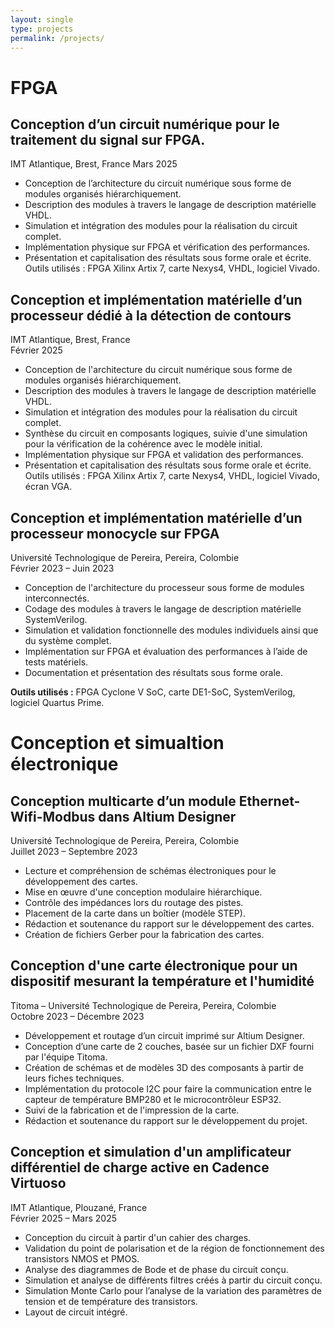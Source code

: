 ```yaml
---
layout: single
type: projects
permalink: /projects/
---  
```


# FPGA   

## Conception d’un circuit numérique pour le traitement du signal sur FPGA.
IMT Atlantique, Brest, France 
Mars 2025

- Conception de l’architecture du circuit numérique sous forme de modules organisés hiérarchiquement.
- Description des modules à travers le langage de description matérielle VHDL.
- Simulation et intégration des modules pour la réalisation du circuit complet.
- Implémentation physique sur FPGA et vérification des performances.
- Présentation et capitalisation des résultats sous forme orale et écrite.  
  Outils utilisés : FPGA Xilinx Artix 7, carte Nexys4, VHDL, logiciel Vivado.

## Conception et implémentation matérielle d’un processeur dédié à la détection de contours  
IMT Atlantique, Brest, France  
Février 2025 

- Conception de l'architecture du circuit numérique sous forme de modules organisés hiérarchiquement.  
- Description des modules à travers le langage de description matérielle VHDL.  
- Simulation et intégration des modules pour la réalisation du circuit complet.  
- Synthèse du circuit en composants logiques, suivie d'une simulation pour la vérification de la cohérence avec le modèle initial.  
- Implémentation physique sur FPGA et validation des performances.  
- Présentation et capitalisation des résultats sous forme orale et écrite.      
  Outils utilisés : FPGA Xilinx Artix 7, carte Nexys4, VHDL, logiciel Vivado, écran VGA.

## Conception et implémentation matérielle d’un processeur monocycle sur FPGA  
Université Technologique de Pereira, Pereira, Colombie  
Février 2023 – Juin 2023

- Conception de l'architecture du processeur sous forme de modules interconnectés.  
- Codage des modules à travers le langage de description matérielle SystemVerilog.  
- Simulation et validation fonctionnelle des modules individuels ainsi que du système complet.  
- Implémentation sur FPGA et évaluation des performances à l’aide de tests matériels.  
- Documentation et présentation des résultats sous forme orale.  

**Outils utilisés :** FPGA Cyclone V SoC, carte DE1-SoC, SystemVerilog, logiciel Quartus Prime.

# Conception et simualtion électronique 

## Conception multicarte d’un module Ethernet-Wifi-Modbus dans Altium Designer  
Université Technologique de Pereira, Pereira, Colombie  
Juillet 2023 – Septembre 2023

- Lecture et compréhension de schémas électroniques pour le développement des cartes.  
- Mise en œuvre d'une conception modulaire hiérarchique.  
- Contrôle des impédances lors du routage des pistes.  
- Placement de la carte dans un boîtier (modèle STEP).  
- Rédaction et soutenance du rapport sur le développement des cartes.  
- Création de fichiers Gerber pour la fabrication des cartes.

## Conception d'une carte électronique pour un dispositif mesurant la température et l'humidité  
Titoma – Université Technologique de Pereira, Pereira, Colombie  
Octobre 2023 – Décembre 2023

- Développement et routage d’un circuit imprimé sur Altium Designer.  
- Conception d’une carte de 2 couches, basée sur un fichier DXF fourni par l'équipe Titoma.  
- Création de schémas et de modèles 3D des composants à partir de leurs fiches techniques.  
- Implémentation du protocole I2C pour faire la communication entre le capteur de température BMP280 et le microcontrôleur ESP32.  
- Suivi de la fabrication et de l'impression de la carte.  
- Rédaction et soutenance du rapport sur le développement du projet.

## Conception et simulation d'un amplificateur différentiel de charge active en Cadence Virtuoso  
IMT Atlantique, Plouzané, France  
Février 2025 – Mars 2025

- Conception du circuit à partir d'un cahier des charges.  
- Validation du point de polarisation et de la région de fonctionnement des transistors NMOS et PMOS.  
- Analyse des diagrammes de Bode et de phase du circuit conçu.  
- Simulation et analyse de différents filtres créés à partir du circuit conçu.  
- Simulation Monte Carlo pour l’analyse de la variation des paramètres de tension et de température des transistors.  
- Layout de circuit intégré.







